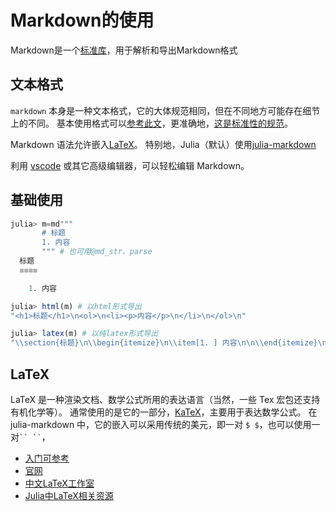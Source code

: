 # Markdown的使用
Markdown是一个[标准库](stdlib.md)，用于解析和导出Markdown格式

## 文本格式
`markdown` 本身是一种文本格式，它的大体规范相同，但在不同地方可能存在细节上的不同。
基本使用格式可以[参考此文](https://docs.net9.org/basic/markdown/)，更准确地，[这是标准性的规范](https://spec.commonmark.org/)。

Markdown 语法允许嵌入[LaTeX](#latex)。
特别地，Julia（默认）使用[julia-markdown](https://docs.juliacn.com/latest/stdlib/Markdown/)

利用 [vscode](../knowledge/vscode.md#markdown-编辑) 或其它高级编辑器，可以轻松编辑 Markdown。

## 基础使用
```jl
julia> m=md"""
       # 标题
       1. 内容
       """ # 也可用@md_str、parse
  标题
  ≡≡≡≡

    1. 内容

julia> html(m) # 以html形式导出
"<h1>标题</h1>\n<ol>\n<li><p>内容</p>\n</li>\n</ol>\n"

julia> latex(m) # 以纯latex形式导出
"\\section{标题}\n\\begin{itemize}\n\\item[1. ] 内容\n\n\\end{itemize}\n"
```

## LaTeX
LaTeX 是一种渲染文档、数学公式所用的表达语言（当然，一些 Tex 宏包还支持有机化学等）。
通常使用的是它的一部分，[KaTeX](https://katex.org/)，主要用于表达数学公式。
在 julia-markdown 中，它的嵌入可以采用传统的美元，即一对 `$ $`，也可以使用一对``` `` `` ```，
- [入门可参考](https://docs.net9.org/basic/latex/)
- [官网](https://latex.org/)
- [中文LaTeX工作室](https://www.latexstudio.net/)
- [Julia中LaTeX相关资源](https://discourse.juliacn.com/t/topic/4564)

[^1]: https://discourse.juliacn.com/t/topic/2310
